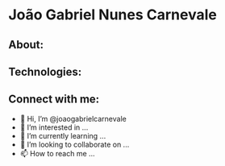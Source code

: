 # João Gabriel Nunes Carnevale

## About:

## Technologies:

## Connect with me:


- 👋 Hi, I’m @joaogabrielcarnevale
- 👀 I’m interested in ...
- 🌱 I’m currently learning ...
- 💞️ I’m looking to collaborate on ...
- 📫 How to reach me ...

<!---
joaogabrielcarnevale/joaogabrielcarnevale is a ✨ special ✨ repository because its `README.md` (this file) appears on your GitHub profile.
You can click the Preview link to take a look at your changes.
--->
